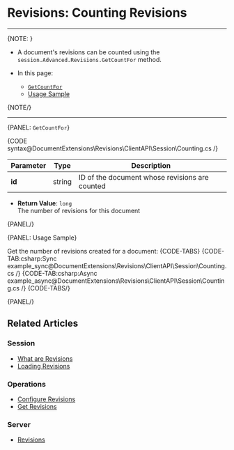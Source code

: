 # Revisions: Counting Revisions

---

{NOTE: }

* A document's revisions can be counted using the `session.Advanced.Revisions.GetCountFor` method.  

* In this page:  
   * [`GetCountFor`](../../../client-api/session/revisions/counting#getcountfor)  
   * [Usage Sample](../../../client-api/session/revisions/counting#usage-sample)  

{NOTE/}

---

{PANEL: `GetCountFor`}

{CODE syntax@DocumentExtensions\Revisions\ClientAPI\Session\Counting.cs /}

| Parameter | Type | Description |
| ------------- | ------------- | ------------- |
| **id** | string | ID of the document whose revisions are counted |

* **Return Value**: `long`  
  The number of revisions for this document  

{PANEL/}

{PANEL: Usage Sample}

Get the number of revisions created for a document:
{CODE-TABS}
{CODE-TAB:csharp:Sync example_sync@DocumentExtensions\Revisions\ClientAPI\Session\Counting.cs /}
{CODE-TAB:csharp:Async example_async@DocumentExtensions\Revisions\ClientAPI\Session\Counting.cs /}
{CODE-TABS/}

{PANEL/}

## Related Articles

### Session

- [What are Revisions](../../../client-api/session/revisions/what-are-revisions)  
- [Loading Revisions](../../../client-api/session/revisions/loading)  

### Operations

- [Configure Revisions](../../../client-api/operations/revisions/configure-revisions)
- [Get Revisions](../../../client-api/operations/revisions/get-revisions)

### Server

- [Revisions](../../../server/extensions/revisions)
